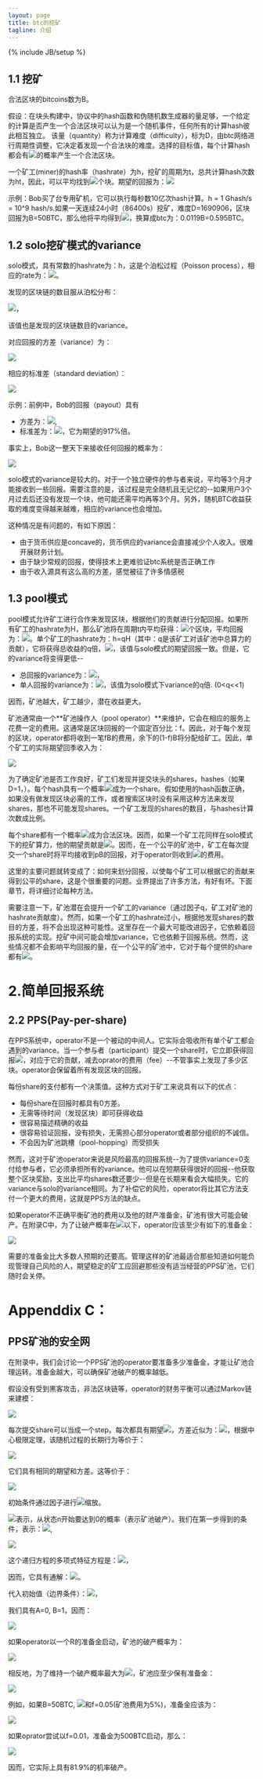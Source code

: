 ```yaml
---
layout: page
title: btc的挖矿
tagline: 介绍
---
```

{% include JB/setup %}

## 1.1 挖矿

合法区块的bitcoins数为B。

假设：在块头构建中，协议中的hash函数和伪随机数生成器的量足够，一个给定的计算是否产生一个合法区块可以认为是一个随机事件，任何所有的计算hash彼此相互独立。
该量（quantity）称为计算难度（difficulty），标为D，由btc网络进行周期性调整，它决定着发现一个合法块的难度。选择的目标值，每个计算hash都会有<img src="http://www.forkosh.com/mathtex.cgi?\frac{1}{2^{32}D}">的概率产生一个合法区块。

一个矿工(miner)的hash率（hashrate）为h，挖矿的周期为t，总共计算hash次数为ht，因此，可以平均找到<img src="http://www.forkosh.com/mathtex.cgi?\frac{ht}{2^{32}D}">个块。期望的回报为：<img src="http://www.forkosh.com/mathtex.cgi?\frac{htB}{2^{32}D}">

示例：Bob买了台专用矿机，它可以执行每秒数10亿次hash计算。h = 1 Ghash/s = 10^9 hash/s.如果一天连续24小时（86400s）挖矿，难度D=1690906，区块回报为B=50BTC，那么他将平均得到<img src="http://www.forkosh.com/mathtex.cgi?(ht)/(2^{32}D)=(10^{9}hash/s*86400s)/(2^{32}*1690906)\approx0.0119 blocks">，换算成btc为：0.0119B=0.595BTC。

## 1.2 solo挖矿模式的variance

solo模式，具有常数的hashrate为：h，这是个泊松过程（Poisson process），相应的rate为：<img src="http://www.forkosh.com/mathtex.cgi?\frac{h}{2^{32}D}">。

发现的区块链的数目服从泊松分布：

<img src="http://www.forkosh.com/mathtex.cgi?\lambda=\frac{ht}{2^{32}D}">，

该值也是发现的区块链数目的variance。

对应回报的方差（variance）为：

<img src="http://www.forkosh.com/mathtex.cgi?\lambda*B^{2}=\frac{htB^{2}}{2^{32}*D}">

相应的标准差（standard deviation）：

<img src="http://www.forkosh.com/mathtex.cgi? \frac{\sqrt{\lambda*B^{2}}}{\lambda*B}=\frac{1}{\sqrt{\lambda}}=\sqrt{\frac{2^{32}D}{ht}}">

示例：前例中，Bob的回报（payout）具有

- 方差为：<img src="http://www.forkosh.com/mathtex.cgi?0.0119B^{2} = 29.75BTC^{2}">, 
- 标准差为：<img src="http://www.forkosh.com/mathtex.cgi?\sqrt{29.75BTC^{2}}\approx5.454BTC">，它为期望的917%倍。

事实上，Bob这一整天下来接收任何回报的概率为：

<img src="http://www.forkosh.com/mathtex.cgi?1-exp(-\lambda)\approx1.18%">

solo模式的variance是较大的。对于一个独立硬件的参与者来说，平均等3个月才能接收到一些回报。需要注意的是，该过程是完全随机且无记忆的--如果用户3个月过去后还没有发现一个块，他可能还需平均再等3个月。另外，随机BTC收益获取的难度变得越来越难，相应的variance也会增加。

这种情况是有问题的，有如下原因：

- 由于货币供应是concave的，货币供应的variance会直接减少个人收入。很难开展财务计划。
- 由于缺少常规的回报，使得技术上更难验证btc系统是否正确工作
- 由于收入源具有这么高的方差，感觉被征了许多情感税

## 1.3 pool模式

pool模式允许矿工进行合作来发现区块，根据他们的贡献进行分配回报。如果所有矿工的hashrate为H，那么矿池将在周期t内平均获得：<img src="http://www.forkosh.com/mathtex.cgi?\frac{Ht}{2^{32}D}">个区块，平均回报为：<img src="http://www.forkosh.com/mathtex.cgi?\frac{HtB}{2^{32}D}">。单个矿工的hashrate为：h=qH（其中：q是该矿工对该矿池中总算力的贡献），它将获得总收益的q倍，<img src="http://www.forkosh.com/mathtex.cgi?q\frac{HtB}{2^{32}D}=\frac{htB}{2^{32}D}">，该值与solo模式的期望回报一致。但是，它的variance将变得更低--

- 总回报的variance为：<img src="http://www.forkosh.com/mathtex.cgi?q\frac{HtB}{2^{32}D}=\frac{HtB^{2}}{2^{32}D}">，
- 单人回报的variance为：<img src="http://www.forkosh.com/mathtex.cgi?q^{2}\frac{HtB^{2}}{2^{32}D}=q\frac{htB^{2}}{2^{32}D}">，该值为solo模式下variance的q倍. (0<q<<1)

因而，矿池越大，矿工越少，潜在收益更大。

矿池通常由一个**矿池操作人（pool operator）**来维护，它会在相应的服务上花费一定的费用。这通常是区块回报的一个固定百分比：f。因此，对于每个发现的区块，operator都将收到一笔fB的费用，余下的(1-f)B将分配给矿工。因此，单个矿工的实际期望回季收入为：

<img src="http://www.forkosh.com/mathtex.cgi?\frac{(1-f)htB}{2^{32}D}">

为了确定矿池是否工作良好，矿工们发现并提交块头的shares，hashes（如果D=1，）。每个hash具有一个概率<img src="http://www.forkosh.com/mathtex.cgi?\frac{1}{2^{32}}">成为一个share。假如使用的hash函数正确，如果没有做发现区块必需的工作，或者搜索区块时没有采用这种方法来发现shares，那也不可能发现shares。一个矿工发现的shares的数目，与hashes计算次数成比例。

每个share都有一个概率<img src="http://www.forkosh.com/mathtex.cgi?p=\frac{1}{D}">成为合法区块。因而，如果一个矿工花同样在solo模式下的挖矿算力，他的期望贡献是<img src="http://www.forkosh.com/mathtex.cgi?pB">。因而，在一个公平的矿池中，矿工在每次提交一个share时将平均接收到pB的回报，对于operator则收到<img src="http://www.forkosh.com/mathtex.cgi?(1-f)pB">的费用。

这里的主要问题就转变成了：如何来划分回报，以使每个矿工可以根据它的贡献来得到公平的share，这是个很重要的问题。业界提出了许多方法，有好有坏。下面章节，将详细讨论每种方法。

需要注意一下，矿池潜在会提升一个矿工的variance（通过因子q，矿工对矿池的hashrate贡献度）。然而，如果一个矿工的hashrate过小，根据他发现shares的数目的方差，将不会出现这种可能性。这里存在一个最大可能改进因子，它依赖着回报系统的实现。挖矿中间可能会增加variance，它也依赖于回报系统。然而，这些情况都不会影响平均回报的量，在一个公平的矿池中，它对于每个提供的share都有<img src="http://www.forkosh.com/mathtex.cgi?(1-f)pB">。


# 2.简单回报系统

## 2.2 PPS(Pay-per-share)

在PPS系统中，operator不是一个被动的中间人。它实际会吸收所有单个矿工都会遇到的variance。当一个参与者（participant）提交一个share时，它立即获得回报<img src="http://www.forkosh.com/mathtex.cgi?(1-f)pB">，对应于它的贡献，减去oprator的费用（fee）--不管事实上发现了多少区块。operator会保留着所有发现区块的回报。

每份share的支付都有一个决策值。这种方式对于矿工来说具有以下的优点：

- 每份share在回报时都具有0方差。
- 无需等待时间（发现区块）即可获得收益
- 很容易描述精确的收益
- 很容易验证回报，没有损失，无需担心部分operator或者部分组织的不诚信。
- 不会因为矿池跳槽（pool-hopping）而受损失

然而，这对于矿池operator来说是风险最高的回报系统--为了提供variance=0支付给参与者，它必须承担所有的variance。他可以在短期获得很好的回报--他获取整个区块奖励，支出比平均shares数还要少--但是在长期来看会大幅损失。它的variance与solo的variance相同。为了补偿它的风险，operator将比其它方法支付一个更大的费用，这就是PPS方法的缺点。

如果operator不正确平衡矿池的费用以及他的财产准备金，矿池有很大可能会破产。在附录C中，为了让破产概率在<img src="http://www.forkosh.com/mathtex.cgi?\delta">以下，operator应该至少有如下的准备金：

<img src="http://www.forkosh.com/mathtex.cgi?R=\frac{Bln\frac{1}{\delta}}{2f}">

需要的准备金比大多数人预期的还要高。管理这样的矿池最适合那些知道如何能负现管理自己风险的人，期望稳定的矿工应回避那些没有适当经营的PPS矿池，它们随时会关停。



# Appenddix C：

## PPS矿池的安全网

在附录中，我们会讨论一个PPS矿池的operator要准备多少准备金，才能让矿池合理运转。准备金越大，可以确保矿池破产的概率越低。

假设没有受到黑客攻击，非法区块链等，operator的财务平衡可以通过Markov链来建模：

<img src="http://www.forkosh.com/mathtex.cgi? X_{t+1}-X_{t}=\{ \begin{aligned} &-(1-f)pB+B & w.p. & & p \\ &-(1-f)pB & w.p. & & 1-p \end{aligned}">

每次提交share可以当成一个step。每次都具有期望<img src="http://www.forkosh.com/mathtex.cgi?fpB">，方差近似为：<img src="http://www.forkosh.com/mathtex.cgi?pB^{2}">，根据中心极限定理，该随机过程的长期行为等价于：

<img src="http://www.forkosh.com/mathtex.cgi? X_{t+1}-X_{t}=\{ \begin{aligned} &+\sqrt{p}B & w.p. & & (1+f\sqrt{p})/2 \\ &-\sqrt{p}B & w.p. & & (1-f\sqrt{p})/2 \end{aligned}">


它们具有相同的期望和方差。这等价于：

<img src="http://www.forkosh.com/mathtex.cgi? X_{t+1}-X_{t}=\{ \begin{aligned} &+1 & w.p. & & (1+f\sqrt{p})/2 \\ &-1 & w.p. & & (1-f\sqrt{p})/2\end{aligned}">

初始条件通过因子进行<img src="http://www.forkosh.com/mathtex.cgi?\sqrt{p}/2">缩放。

<img src="http://www.forkosh.com/mathtex.cgi?a_n">表示，从状态n开始要达到0的概率（表示矿池破产）。我们在第一步得到的条件，表示：<img src="http://www.forkosh.com/mathtex.cgi?q=(1+f\sqrt{p})/2">,

<img src="http://www.forkosh.com/mathtex.cgi?a_n=qa_{n+1}+(1-q)a_{n-1}">

这个递归方程的多项式特征方程是：<img src="http://www.forkosh.com/mathtex.cgi?q\lambda^{2}-\lambda+(1-q)">，

因而，它具有通解：<img src="http://www.forkosh.com/mathtex.cgi?a_n=A+B((1-q)/q)^{n}">。

代入初始值（边界条件）：<img src="http://www.forkosh.com/mathtex.cgi?a_0=1,a_{\infty}=0">，

我们具有A=0, B=1，因而：

<img src="http://www.forkosh.com/mathtex.cgi?a_n=(\frac{1-q}{q})^{n}=(\frac{1-f\sqrt{p}}{1+f\sqrt{p}})^{n} \approx exp(-2fn\sqrt{p})">

如果operator以一个R的准备金启动，矿池的破产概率为：

<img src="http://www.forkosh.com/mathtex.cgi?\delta=a_{R/(\sqrt{p}B)} \approx exp(\frac{-2fR\sqrt{p}}{\sqrt{p}B}) = exp(\frac{-2fR}{B})">

相反地，为了维持一个破产概率最大为<img src="http://www.forkosh.com/mathtex.cgi?\delta">，矿池应至少保有准备金：

<img src="http://www.forkosh.com/mathtex.cgi?R=\frac{Bln(\frac{1}{\delta})}{2f}">

例如，如果B=50BTC, <img src="http://www.forkosh.com/mathtex.cgi?\delta=1/1000">和f=0.05(矿池费用为5%)，准备金应该为：

<img src="http://www.forkosh.com/mathtex.cgi?R=\frac{50BTC*ln1000}{2*0.05} \approx 3454BTC">

如果oprator尝试以f=0.01，准备金为500BTC启动，那么：

<img src="http://www.forkosh.com/mathtex.cgi?\delta=exp(\frac{-2*0.01*500BTC}{50 BTC}) \approx 0.819">

因而，它实际上具有81.9%的机率破产。














